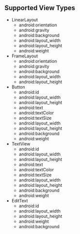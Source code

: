 ## Supported View Types

* LinearLayout
  * android:orientation
  * android:gravity
  * android:background
  * android:layout_width
  * android:layout_height
  * android:weight
* FrameLayout
  * android:orientation
  * android:gravity
  * android:background
  * android:layout_width
  * android:layout_height
* Button
  * android:id
  * android:layout_width
  * android:layout_height
  * android:text
  * android:textColor
  * android:textSize
  * android:layout_width
  * android:layout_height
  * android:background
  * android:weight
* TextView
  * android:id
  * android:layout_width
  * android:layout_height
  * android:text
  * android:textColor
  * android:textSize
  * android:layout_width
  * android:layout_height
  * android:background
  * android:weight
* EditText
  * android:id
  * android:layout_width
  * android:layout_height
  * android:weight
  * android:background